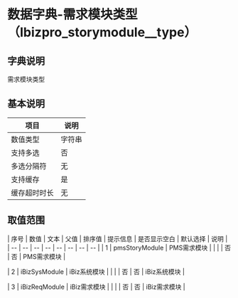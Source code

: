 # 数据字典-需求模块类型（Ibizpro_storymodule__type）
## 字典说明
需求模块类型

## 基本说明
| 项目 | 说明 |
| -- | -- |
| 数值类型 | 字符串 |
| 支持多选 | 否 |
| 多选分隔符 | 无 |
| 支持缓存 | 是 |
| 缓存超时时长 | 无 |

## 取值范围
| 序号 | 数值 | 文本 | 父值 | 排序值 | 提示信息 | 是否显示空白 | 默认选择 | 说明 |
| -- | -- | -- | -- | -- | -- | -- | -- |
| 1 | pmsStoryModule | PMS需求模块 |  |  |  | 否 | 否 | PMS需求模块 |

| 2 | iBizSysModule | iBiz系统模块 |  |  |  | 否 | 否 | iBiz系统模块 |

| 3 | iBizReqModule | iBiz需求模块 |  |  |  | 否 | 否 | iBiz需求模块 |


